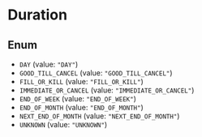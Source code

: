 # Duration

## Enum

* `DAY` (value: `"DAY"`)
* `GOOD_TILL_CANCEL` (value: `"GOOD_TILL_CANCEL"`)
* `FILL_OR_KILL` (value: `"FILL_OR_KILL"`)
* `IMMEDIATE_OR_CANCEL` (value: `"IMMEDIATE_OR_CANCEL"`)
* `END_OF_WEEK` (value: `"END_OF_WEEK"`)
* `END_OF_MONTH` (value: `"END_OF_MONTH"`)
* `NEXT_END_OF_MONTH` (value: `"NEXT_END_OF_MONTH"`)
* `UNKNOWN` (value: `"UNKNOWN"`)
